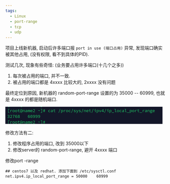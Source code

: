 ```yaml
---
tags:
  - Linux
  - port-range
  - tcp
  - udp
---
```


项目上线新机器,  启动后许多端口报 `port in use (端口占用)` 异常, 发现端口确实被其他占用, (没有权限, 看不到具体的PID).  

测试几次, 现象有些奇怪:  (业务要占用许多端口(十几个之多))
1. 每次被占用的端口,  并不一致. 
2. 被占用的端口都是 4xxxx 比较大的, 2xxxx 没有问题

最终定位到原因, 新机器的 random-port-range 设置的为 35000 -- 60999,  也就是 4xxxx 的都是随机端口.

![](./images/port-range.png)

修改方法有二:
1. 修改程序占用的端口,  改到 35000以下
2. 修改server的 random-port-range, 避开 4xxxx 端口


修改port -range
```shell
## centos7 以及 redhat. 添加下面到 /etc/sysctl.conf
net.ipv4.ip_local_port_range = 50000    60999

```























